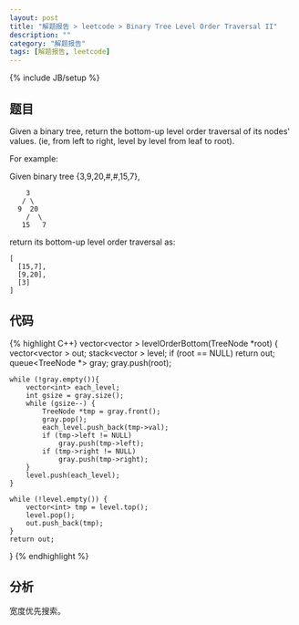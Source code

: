 ```yaml
---
layout: post
title: "解题报告 > leetcode > Binary Tree Level Order Traversal II"
description: ""
category: "解题报告"
tags: [解题报告, leetcode]
---
```

{% include JB/setup %}

## 题目

Given a binary tree, return the bottom-up level order traversal of its nodes' values. (ie, from left to right, level by level from leaf to root).

For example:

Given binary tree {3,9,20,#,#,15,7},

        3
       / \
      9  20
        /  \
       15   7

return its bottom-up level order traversal as:

    [
      [15,7],
      [9,20],
      [3]
    ]

<!--more-->

## 代码

{% highlight C++}
vector<vector<int> > levelOrderBottom(TreeNode *root)
{
	vector<vector<int> > out;
	stack<vector<int> > level;
	if (root == NULL) return out;
	queue<TreeNode *> gray;
	gray.push(root);

	while (!gray.empty()){
		vector<int> each_level;
		int gsize = gray.size();
		while (gsize--) {
			TreeNode *tmp = gray.front();
			gray.pop();
			each_level.push_back(tmp->val);
			if (tmp->left != NULL)
				gray.push(tmp->left);
			if (tmp->right != NULL)
				gray.push(tmp->right);
		}
		level.push(each_level);
	}

	while (!level.empty()) {
		vector<int> tmp = level.top();
		level.pop();
		out.push_back(tmp);
	}
	return out;
}
{% endhighlight %}

## 分析

宽度优先搜索。
